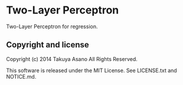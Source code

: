 Two-Layer Perceptron
====================

Two-Layer Perceptron for regression.


Copyright and license
---------------------

Copyright (c) 2014 Takuya Asano All Rights Reserved.

This software is released under the MIT License.
See LICENSE.txt and NOTICE.md.

